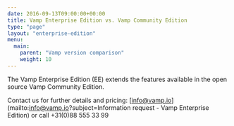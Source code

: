 ```yaml
---
date: 2016-09-13T09:00:00+00:00
title: Vamp Enterprise Edition vs. Vamp Community Edition
type: "page"
layout: "enterprise-edition"
menu:
  main:
    parent: "Vamp version comparison"
    weight: 10
---
```


The Vamp Enterprise Edition (EE) extends the features available in the open source Vamp Community Edition.  

Contact us for further details and pricing: [info@vamp.io](mailto:info@vamp.io?subject=Information request - Vamp Enterprise Edition) or call +31(0)88 555 33 99
